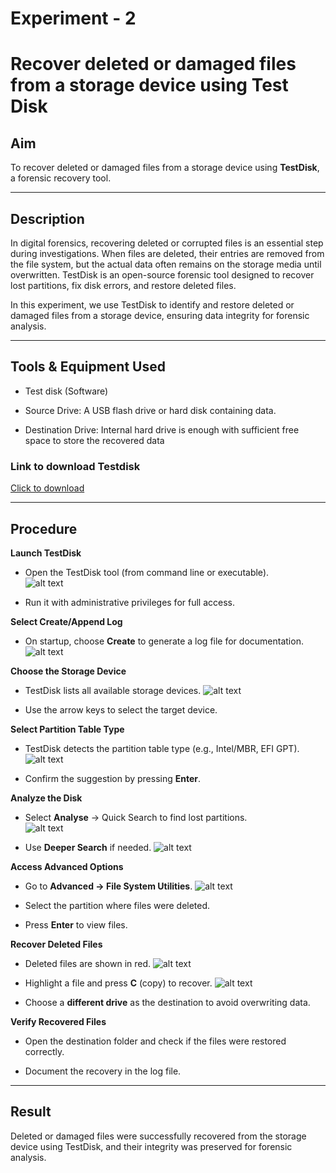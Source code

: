 # Experiment - 2
# Recover deleted or damaged files from a storage device using Test Disk
 

## Aim  
To recover deleted or damaged files from a storage device using **TestDisk**, a forensic recovery tool.  

---

## Description  
In digital forensics, recovering deleted or corrupted files is an essential step during investigations. When files are deleted, their entries are removed from the file system, but the actual data often remains on the storage media until overwritten. TestDisk is an open-source forensic tool designed to recover lost partitions, fix disk errors, and restore deleted files.  

In this experiment, we use TestDisk to identify and restore deleted or damaged files from a storage device, ensuring data integrity for forensic analysis.  

---


## Tools & Equipment Used
- Test disk (Software)

- Source Drive: A USB flash drive or hard disk containing data.

- Destination Drive: Internal hard drive is enough with sufficient free space to store the recovered data


### Link to download Testdisk
[Click to download](https://www.cgsecurity.org/Download_and_donate.php/testdisk-7.3-WIP.win64.zip)

---

## Procedure  

**Launch TestDisk**  
   - Open the TestDisk tool (from command line or executable).  
   ![alt text](<Output Screenshot\Exp2\Screenshot 2025-10-27 120350.png>)

   - Run it with administrative privileges for full access.


**Select Create/Append Log**  
   - On startup, choose **Create** to generate a log file for documentation.  
    ![alt text](<Output Screenshot\Exp2\Screenshot 2025-10-27 120600.png>)


**Choose the Storage Device**  
   - TestDisk lists all available storage devices.
    ![alt text](<Output Screenshot\Exp2\Screenshot 2025-10-27 120631.png>)

   - Use the arrow keys to select the target device.  


**Select Partition Table Type**  
   - TestDisk detects the partition table type (e.g., Intel/MBR, EFI GPT).
    ![alt text](<Output Screenshot\Exp2\Screenshot 2025-10-27 120701.png>)

   - Confirm the suggestion by pressing **Enter**. 


**Analyze the Disk**  
   - Select **Analyse** → Quick Search to find lost partitions.  
   ![alt text](<Output Screenshot\Exp2\Screenshot 2025-10-27 120722.png>)

   - Use **Deeper Search** if needed. 
    ![alt text](<Output Screenshot\Exp2\Screenshot 2025-10-27 120832.png>)
 

**Access Advanced Options**  
   - Go to **Advanced → File System Utilities**. 
    ![alt text](<Output Screenshot\Exp2\Screenshot 2025-10-27 120903.png>)

   - Select the partition where files were deleted.

   - Press **Enter** to view files.  
 

**Recover Deleted Files**  
   - Deleted files are shown in red. 
    ![alt text](<Output Screenshot\Exp2\Screenshot 2025-10-27 121259.png>)

   - Highlight a file and press **C** (copy) to recover. 
    ![alt text](<Output Screenshot\Exp2\Screenshot 2025-10-27 121334.png>)

   - Choose a **different drive** as the destination to avoid overwriting data.  
 

**Verify Recovered Files**  
   - Open the destination folder and check if the files were restored correctly.

   - Document the recovery in the log file.  

---

## Result  
Deleted or damaged files were successfully recovered from the storage device using TestDisk, and their integrity was preserved for forensic analysis.  
